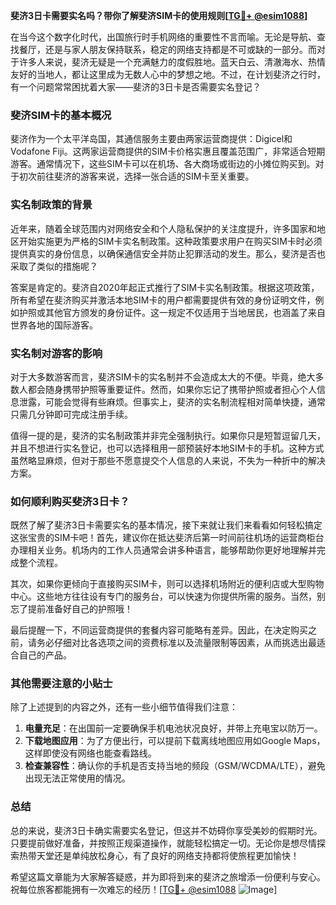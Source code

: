 **斐济3日卡需要实名吗？带你了解斐济SIM卡的使用规则[[TG💪+ @esim1088](https://t.me/s/esim1088)]**

在当今这个数字化时代，出国旅行时手机网络的重要性不言而喻。无论是导航、查找餐厅，还是与家人朋友保持联系，稳定的网络支持都是不可或缺的一部分。而对于许多人来说，斐济无疑是一个充满魅力的度假胜地。蓝天白云、清澈海水、热情友好的当地人，都让这里成为无数人心中的梦想之地。不过，在计划斐济之行时，有一个问题常常困扰着大家——斐济的3日卡是否需要实名登记？

### 斐济SIM卡的基本概况

斐济作为一个太平洋岛国，其通信服务主要由两家运营商提供：Digicel和Vodafone Fiji。这两家运营商提供的SIM卡价格实惠且覆盖范围广，非常适合短期游客。通常情况下，这些SIM卡可以在机场、各大商场或街边的小摊位购买到。对于初次前往斐济的游客来说，选择一张合适的SIM卡至关重要。

### 实名制政策的背景

近年来，随着全球范围内对网络安全和个人隐私保护的关注度提升，许多国家和地区开始实施更为严格的SIM卡实名制政策。这种政策要求用户在购买SIM卡时必须提供真实的身份信息，以确保通信安全并防止犯罪活动的发生。那么，斐济是否也采取了类似的措施呢？

答案是肯定的。斐济自2020年起正式推行了SIM卡实名制政策。根据这项政策，所有希望在斐济购买并激活本地SIM卡的用户都需要提供有效的身份证明文件，例如护照或其他官方颁发的身份证件。这一规定不仅适用于当地居民，也涵盖了来自世界各地的国际游客。

### 实名制对游客的影响

对于大多数游客而言，斐济SIM卡的实名制并不会造成太大的不便。毕竟，绝大多数人都会随身携带护照等重要证件。然而，如果你忘记了携带护照或者担心个人信息泄露，可能会觉得有些麻烦。但事实上，斐济的实名制流程相对简单快捷，通常只需几分钟即可完成注册手续。

值得一提的是，斐济的实名制政策并非完全强制执行。如果你只是短暂逗留几天，并且不想进行实名登记，也可以选择租用一部预装好本地SIM卡的手机。这种方式虽然略显麻烦，但对于那些不愿意提交个人信息的人来说，不失为一种折中的解决方案。

### 如何顺利购买斐济3日卡？

既然了解了斐济3日卡需要实名的基本情况，接下来就让我们来看看如何轻松搞定这张宝贵的SIM卡吧！首先，建议你在抵达斐济后第一时间前往机场的运营商柜台办理相关业务。机场内的工作人员通常会讲多种语言，能够帮助你更好地理解并完成整个流程。

其次，如果你更倾向于直接购买SIM卡，则可以选择机场附近的便利店或大型购物中心。这些地方往往设有专门的服务台，可以快速为你提供所需的服务。当然，别忘了提前准备好自己的护照哦！

最后提醒一下，不同运营商提供的套餐内容可能略有差异。因此，在决定购买之前，请务必仔细对比各选项之间的资费标准以及流量限制等因素，从而挑选出最适合自己的产品。

### 其他需要注意的小贴士

除了上述提到的内容之外，还有一些小细节值得我们注意：

1. **电量充足**：在出国前一定要确保手机电池状况良好，并带上充电宝以防万一。
2. **下载地图应用**：为了方便出行，可以提前下载离线地图应用如Google Maps，这样即使没有网络也能查看路线。
3. **检查兼容性**：确认你的手机是否支持当地的频段（GSM/WCDMA/LTE），避免出现无法正常使用的情况。

### 总结

总的来说，斐济3日卡确实需要实名登记，但这并不妨碍你享受美妙的假期时光。只要提前做好准备，并按照正规渠道操作，就能轻松搞定一切。无论你是想尽情探索热带天堂还是单纯放松身心，有了良好的网络支持都将使旅程更加愉快！

希望这篇文章能为大家解答疑惑，并为即将到来的斐济之旅增添一份便利与安心。祝每位旅客都能拥有一次难忘的经历！[[TG💪+ @esim1088](https://t.me/s/esim1088) ![Image](https://i.postimg.cc/4NQfJmqS/Snipaste-2025-05-13-00-14-12.png)]